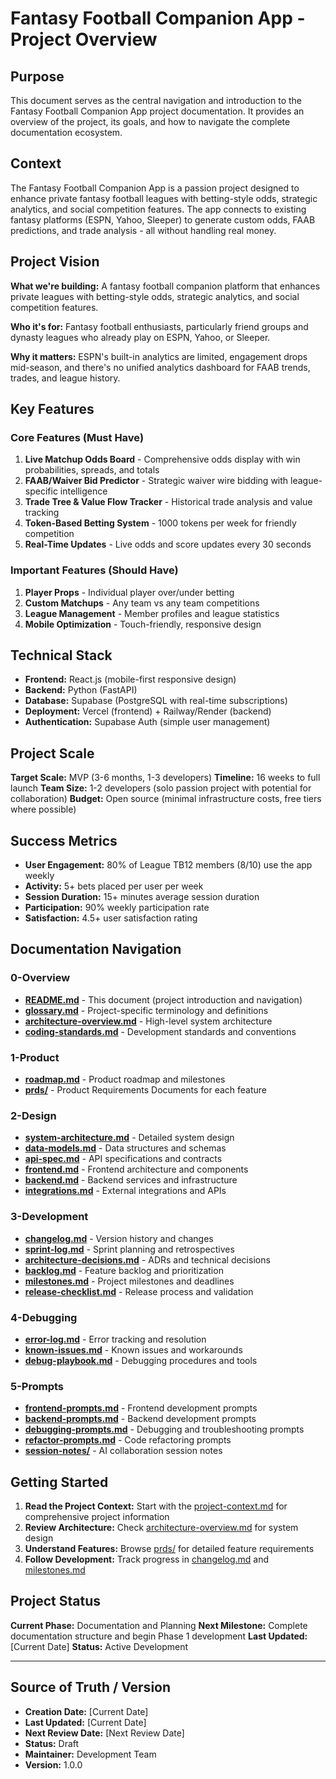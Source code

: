 # Fantasy Football Companion App - Project Overview

## Purpose

This document serves as the central navigation and introduction to the Fantasy Football Companion App project documentation. It provides an overview of the project, its goals, and how to navigate the complete documentation ecosystem.

## Context

The Fantasy Football Companion App is a passion project designed to enhance private fantasy football leagues with betting-style odds, strategic analytics, and social competition features. The app connects to existing fantasy platforms (ESPN, Yahoo, Sleeper) to generate custom odds, FAAB predictions, and trade analysis - all without handling real money.

## Project Vision

**What we're building:** A fantasy football companion platform that enhances private leagues with betting-style odds, strategic analytics, and social competition features.

**Who it's for:** Fantasy football enthusiasts, particularly friend groups and dynasty leagues who already play on ESPN, Yahoo, or Sleeper.

**Why it matters:** ESPN's built-in analytics are limited, engagement drops mid-season, and there's no unified analytics dashboard for FAAB trends, trades, and league history.

## Key Features

### Core Features (Must Have)
1. **Live Matchup Odds Board** - Comprehensive odds display with win probabilities, spreads, and totals
2. **FAAB/Waiver Bid Predictor** - Strategic waiver wire bidding with league-specific intelligence
3. **Trade Tree & Value Flow Tracker** - Historical trade analysis and value tracking
4. **Token-Based Betting System** - 1000 tokens per week for friendly competition
5. **Real-Time Updates** - Live odds and score updates every 30 seconds

### Important Features (Should Have)
1. **Player Props** - Individual player over/under betting
2. **Custom Matchups** - Any team vs any team competitions
3. **League Management** - Member profiles and league statistics
4. **Mobile Optimization** - Touch-friendly, responsive design

## Technical Stack

- **Frontend:** React.js (mobile-first responsive design)
- **Backend:** Python (FastAPI)
- **Database:** Supabase (PostgreSQL with real-time subscriptions)
- **Deployment:** Vercel (frontend) + Railway/Render (backend)
- **Authentication:** Supabase Auth (simple user management)

## Project Scale

**Target Scale:** MVP (3-6 months, 1-3 developers)
**Timeline:** 16 weeks to full launch
**Team Size:** 1-2 developers (solo passion project with potential for collaboration)
**Budget:** Open source (minimal infrastructure costs, free tiers where possible)

## Success Metrics

- **User Engagement:** 80% of League TB12 members (8/10) use the app weekly
- **Activity:** 5+ bets placed per user per week
- **Session Duration:** 15+ minutes average session duration
- **Participation:** 90% weekly participation rate
- **Satisfaction:** 4.5+ user satisfaction rating

## Documentation Navigation

### 0-Overview
- **[README.md](README.md)** - This document (project introduction and navigation)
- **[glossary.md](glossary.md)** - Project-specific terminology and definitions
- **[architecture-overview.md](architecture-overview.md)** - High-level system architecture
- **[coding-standards.md](coding-standards.md)** - Development standards and conventions

### 1-Product
- **[roadmap.md](../1-Product/roadmap.md)** - Product roadmap and milestones
- **[prds/](../1-Product/prds/)** - Product Requirements Documents for each feature

### 2-Design
- **[system-architecture.md](../2-Design/system-architecture.md)** - Detailed system design
- **[data-models.md](../2-Design/data-models.md)** - Data structures and schemas
- **[api-spec.md](../2-Design/api-spec.md)** - API specifications and contracts
- **[frontend.md](../2-Design/frontend.md)** - Frontend architecture and components
- **[backend.md](../2-Design/backend.md)** - Backend services and infrastructure
- **[integrations.md](../2-Design/integrations.md)** - External integrations and APIs

### 3-Development
- **[changelog.md](../3-Development/changelog.md)** - Version history and changes
- **[sprint-log.md](../3-Development/sprint-log.md)** - Sprint planning and retrospectives
- **[architecture-decisions.md](../3-Development/architecture-decisions.md)** - ADRs and technical decisions
- **[backlog.md](../3-Development/backlog.md)** - Feature backlog and prioritization
- **[milestones.md](../3-Development/milestones.md)** - Project milestones and deadlines
- **[release-checklist.md](../3-Development/release-checklist.md)** - Release process and validation

### 4-Debugging
- **[error-log.md](../4-Debugging/error-log.md)** - Error tracking and resolution
- **[known-issues.md](../4-Debugging/known-issues.md)** - Known issues and workarounds
- **[debug-playbook.md](../4-Debugging/debug-playbook.md)** - Debugging procedures and tools

### 5-Prompts
- **[frontend-prompts.md](../5-Prompts/frontend-prompts.md)** - Frontend development prompts
- **[backend-prompts.md](../5-Prompts/backend-prompts.md)** - Backend development prompts
- **[debugging-prompts.md](../5-Prompts/debugging-prompts.md)** - Debugging and troubleshooting prompts
- **[refactor-prompts.md](../5-Prompts/refactor-prompts.md)** - Code refactoring prompts
- **[session-notes/](../5-Prompts/session-notes/)** - AI collaboration session notes

## Getting Started

1. **Read the Project Context:** Start with the [project-context.md](../../meta-docs-template/project-context-template.md) for comprehensive project information
2. **Review Architecture:** Check [architecture-overview.md](architecture-overview.md) for system design
3. **Understand Features:** Browse [prds/](../1-Product/prds/) for detailed feature requirements
4. **Follow Development:** Track progress in [changelog.md](../3-Development/changelog.md) and [milestones.md](../3-Development/milestones.md)

## Project Status

**Current Phase:** Documentation and Planning
**Next Milestone:** Complete documentation structure and begin Phase 1 development
**Last Updated:** [Current Date]
**Status:** Active Development

---

## Source of Truth / Version

- **Creation Date:** [Current Date]
- **Last Updated:** [Current Date]
- **Next Review Date:** [Next Review Date]
- **Status:** Draft
- **Maintainer:** Development Team
- **Version:** 1.0.0